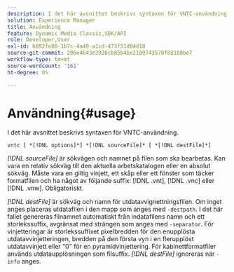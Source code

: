 ```yaml
---
description: I det här avsnittet beskrivs syntaxen för VNTC-användning.
solution: Experience Manager
title: Användning
feature: Dynamic Media Classic,SDK/API
role: Developer,User
exl-id: b892fe86-1b7c-4a49-a1cd-473f51d04d10
source-git-commit: 206e4643e3926cb85b4be2189743578f88180be7
workflow-type: tm+mt
source-wordcount: '161'
ht-degree: 0%

---
```


# Användning{#usage}

I det här avsnittet beskrivs syntaxen för VNTC-användning.

`vntc [ *[!DNL options]*] *[!DNL sourceFile]* [ *[!DNL destFile]*]`

*[!DNL sourceFile]* är sökvägen och namnet på filen som ska bearbetas. Kan vara en relativ sökväg till den aktuella arbetskatalogen eller en absolut sökväg. Måste vara en giltig vinjett, ett skåp eller ett fönster som täcker formatfilen och ha något av följande suffix: [!DNL .vnt], [!DNL .vnc] eller [!DNL .vnw]. Obligatoriskt.

*[!DNL destFile]* är sökväg och namn för utdatavvignettningsfilen. Om inget anges placeras utdatafilen i den mapp som anges med `-destpath`. I det här fallet genereras filnamnet automatiskt från indatafilens namn och ett storlekssuffix, avgränsat med strängen som anges med `-separator`. För vinjetteringar är storlekssuffixet pixelbredden för den enupplösta utdatavvinjetteringen, bredden på den första vyn i en flerupplöst utdatavvinjett eller &quot;0&quot; för en pyramidvinjettering. För kabinettformatfiler används utdataupplösningen som filsuffix. *[!DNL destFile]* ignoreras när  `-info` anges.
